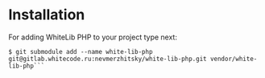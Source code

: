 # Installation

For adding WhiteLib PHP to your project type next:

```$ cd /root/of/your/git/project
$ git submodule add --name white-lib-php git@gitlab.whitecode.ru:nevmerzhitsky/white-lib-php.git vendor/white-lib-php```
